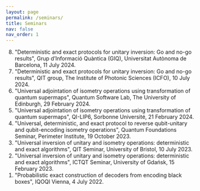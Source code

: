 ```yaml
---
layout: page
permalink: /seminars/
title: Seminars
nav: false
nav_order: 1
---
```

<!-- _pages/seminars.md -->
<div class="publications">

<ol reversed>
  <li>  "Deterministic and exact protocols for unitary inversion: Go and no-go results", Grup d’Informació Quàntica (GIQ), Universitat Autònoma de Barcelona, 11 July 2024. </li>
  <li>  "Deterministic and exact protocols for unitary inversion: Go and no-go results", QIT group, The Institute of Photonic Sciences (ICFO), 10 July 2024. </li>
  <li>  "Universal adjointation of isometry operations using transformation of quantum supermaps", Quantum Software Lab, The University of Edinburgh, 29 February 2024. </li>
  <li>  "Universal adjointation of isometry operations using transformation of quantum supermaps", QI-LIP6, Sorbonne Université, 21 February 2024. </li>
  <li>  "Universal, deterministic, and exact protocol to reverse qubit-unitary and qubit-encoding isometry operations", Quantum Foundations Seminar, Perimeter Institute, 19 October 2023. </li>
  <li>  "Universal inversion of unitary and isometry operations: deterministic and exact algorithms", QIT Seminar, University of Bristol, 10 July 2023.  </li>
  <li>  "Universal inversion of unitary and isometry operations: deterministic and exact algorithms", ICTQT Seminar, University of Gdańsk, 15 February 2023. </li>
  <li>  "Probabilistic exact construction of decoders from encoding black boxes", IQOQI Vienna, 4 July 2022. </li>
</ol>

</div>
